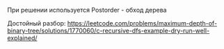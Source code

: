 При решении используется Postorder - обход дерева

Достойный разбор: https://leetcode.com/problems/maximum-depth-of-binary-tree/solutions/1770060/c-recursive-dfs-example-dry-run-well-explained/
